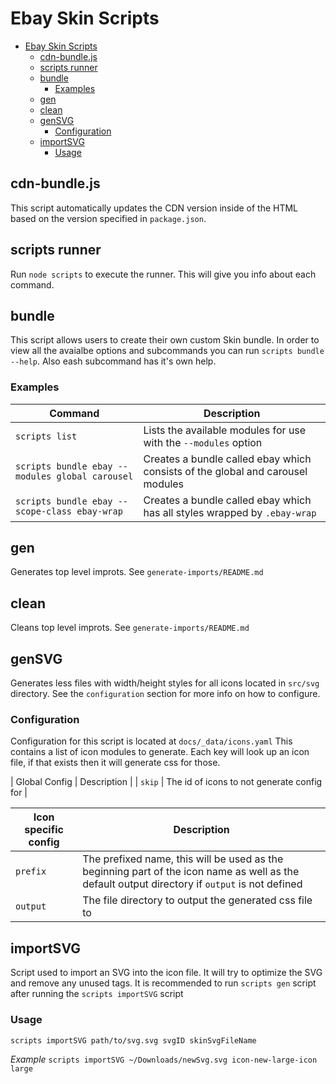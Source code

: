 # Ebay Skin Scripts

-   [Ebay Skin Scripts](#ebay-skin-scripts)
    -   [cdn-bundle.js](#cdn-bundlejs)
    -   [scripts runner](#scripts-runner)
    -   [bundle](#bundle)
        -   [Examples](#examples)
    -   [gen](#gen)
    -   [clean](#clean)
    -   [genSVG](#gensvg)
        -   [Configuration](#configuration)
    -   [importSVG](#importsvg)
        -   [Usage](#usage)

## cdn-bundle.js

This script automatically updates the CDN version inside of the HTML based on the version specified in `package.json`.

## scripts runner

Run `node scripts` to execute the runner. This will give you info about each command.

## bundle

This script allows users to create their own custom Skin bundle.
In order to view all the avaialbe options and subcommands you can run `scripts bundle --help`. Also eash subcommand has it's own help.

### Examples

| Command                                         | Description                                                                    |
| ----------------------------------------------- | ------------------------------------------------------------------------------ |
| `scripts list`                                  | Lists the available modules for use with the `--modules` option                |
| `scripts bundle ebay --modules global carousel` | Creates a bundle called ebay which consists of the global and carousel modules |
| `scripts bundle ebay --scope-class ebay-wrap`   | Creates a bundle called ebay which has all styles wrapped by `.ebay-wrap`      |

## gen

Generates top level improts. See `generate-imports/README.md`

## clean

Cleans top level improts. See `generate-imports/README.md`

## genSVG

Generates less files with width/height styles for all icons located in `src/svg` directory. See the `configuration` section for more info on how to configure.

### Configuration

Configuration for this script is located at `docs/_data/icons.yaml`
This contains a list of icon modules to generate. Each key will look up an icon file, if that exists then it will generate css for those.

| Global Config | Description |
| `skip` | The id of icons to not generate config for |

| Icon specific config | Description                                                                                                                                    |
| -------------------- | ---------------------------------------------------------------------------------------------------------------------------------------------- |
| `prefix`             | The prefixed name, this will be used as the beginning part of the icon name as well as the default output directory if `output` is not defined |
| `output`             | The file directory to output the generated css file to                                                                                         |

## importSVG

Script used to import an SVG into the icon file. It will try to optimize the SVG and remove any unused tags.
It is recommended to run `scripts gen` script after running the `scripts importSVG` script

### Usage

`scripts importSVG path/to/svg.svg svgID skinSvgFileName`

_Example_
`scripts importSVG ~/Downloads/newSvg.svg icon-new-large-icon large`
